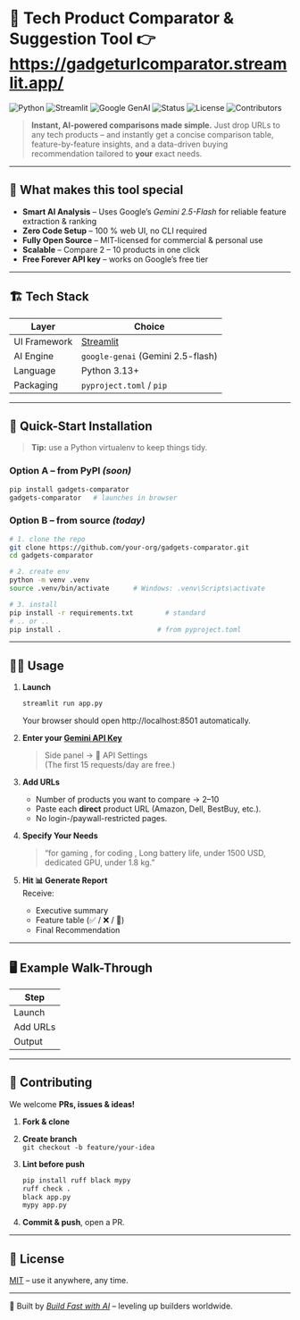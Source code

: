 # 🚀 Tech Product Comparator & Suggestion Tool  👉 https://gadgeturlcomparator.streamlit.app/

![Python](https://img.shields.io/badge/python-3.13+-blue)
![Streamlit](https://img.shields.io/badge/Streamlit-1.48.1+-FF4B4B)
![Google GenAI](https://img.shields.io/badge/Google_GenAI-1.31.0+-4285F4)
![Status](https://img.shields.io/badge/status-ready%20to%20ship-green)
![License](https://img.shields.io/badge/license-MIT-yellow)
![Contributors](https://img.shields.io/badge/contributors-welcome-orange)

> **Instant, AI-powered comparisons made simple.** Just drop URLs to any tech products – and instantly get a concise comparison table, feature-by-feature insights, and a data-driven buying recommendation tailored to **your** exact needs.

---

## 🌟 What makes this tool special
- **Smart AI Analysis** – Uses Google’s *Gemini 2.5-Flash* for reliable feature extraction & ranking  
- **Zero Code Setup** – 100 % web UI, no CLI required  
- **Fully Open Source** – MIT-licensed for commercial & personal use  
- **Scalable** – Compare 2 – 10 products in one click  
- **Free Forever API key** – works on Google’s free tier  

---

## 🏗️ Tech Stack

| Layer        | Choice                                |
|--------------|---------------------------------------|
| UI Framework | [Streamlit](https://docs.streamlit.io) |
| AI Engine    | `google-genai` (Gemini 2.5-flash)     |
| Language     | Python 3.13+                          |
| Packaging    | `pyproject.toml` / `pip`              |

---

## 🔧 Quick-Start Installation

> **Tip:** use a Python virtualenv to keep things tidy.

### Option A – from PyPI *(soon)*  
```bash
pip install gadgets-comparator
gadgets-comparator   # launches in browser
```

### Option B – from source *(today)*
```bash
# 1. clone the repo
git clone https://github.com/your-org/gadgets-comparator.git
cd gadgets-comparator

# 2. create env
python -m venv .venv
source .venv/bin/activate      # Windows: .venv\Scripts\activate

# 3. install
pip install -r requirements.txt        # standard
# .. or ..
pip install .                        # from pyproject.toml
```


---

## 🏃‍♂️ Usage

1. **Launch**
   ```bash
   streamlit run app.py
   ```
   Your browser should open http://localhost:8501 automatically.

2. **Enter your [Gemini API Key](https://ai.google.dev/tutorials/web_quickstart)**
   > Side panel → 🔐 API Settings  
   > (The first 15 requests/day are free.)

3. **Add URLs**
   - Number of products you want to compare → 2–10  
   - Paste each **direct** product URL (Amazon, Dell, BestBuy, etc.).  
   - No login-/paywall-restricted pages.

4. **Specify Your Needs**  
   > “for gaming , for coding , Long battery life, under 1500 USD, dedicated GPU, under 1.8 kg.”

5. **Hit 📊 Generate Report**  
   Receive:
   - Executive summary  
   - Feature table (✅ / ❌ / 🔸)  
   - Final Recommendation 

---

## 🖥️ Example Walk-Through

| Step | 
|------|
| Launch |
| Add URLs | 
| Output | 


---

## 🤝 Contributing

We welcome **PRs, issues & ideas!**

1. **Fork & clone**
2. **Create branch**  
   `git checkout -b feature/your-idea`
3. **Lint before push**

   ```bash
   pip install ruff black mypy
   ruff check .
   black app.py
   mypy app.py
   ```
4. **Commit & push**, open a PR.




---

## 📜 License

[MIT](./LICENSE) – use it anywhere, any time.

---

💚 Built by [*Build Fast with AI*](https://buildfastwithai.com) – leveling up builders worldwide.
